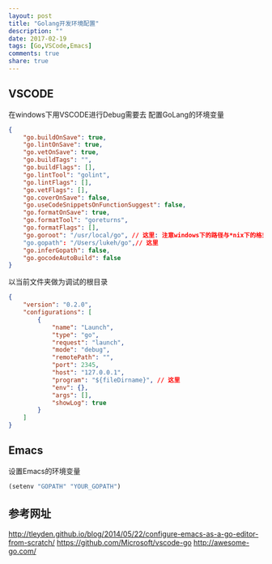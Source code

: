 ```yaml
---
layout: post
title: "Golang开发环境配置"
description: ""
date: 2017-02-19
tags: [Go,VSCode,Emacs]
comments: true
share: true
---
```


## VSCODE

在windows下用VSCODE进行Debug需要去
配置GoLang的环境变量

``` json
{
    "go.buildOnSave": true,
    "go.lintOnSave": true,
    "go.vetOnSave": true,
    "go.buildTags": "",
    "go.buildFlags": [],
    "go.lintTool": "golint",
    "go.lintFlags": [],
    "go.vetFlags": [],
    "go.coverOnSave": false,
    "go.useCodeSnippetsOnFunctionSuggest": false,
    "go.formatOnSave": true, 
    "go.formatTool": "goreturns",
    "go.formatFlags": [],
    "go.goroot": "/usr/local/go", // 这里: 注意windows下的路径与*nix下的格式不同
    "go.gopath": "/Users/lukeh/go",// 这里
    "go.inferGopath": false,
    "go.gocodeAutoBuild": false
}
```


以当前文件夹做为调试的根目录

``` Json
{
    "version": "0.2.0",
    "configurations": [
        {
            "name": "Launch",
            "type": "go",
            "request": "launch",
            "mode": "debug",
            "remotePath": "",
            "port": 2345,
            "host": "127.0.0.1",
            "program": "${fileDirname}", // 这里
            "env": {},
            "args": [],
            "showLog": true
        }
    ]
}
```

## Emacs
设置Emacs的环境变量

``` lisp
(setenv "GOPATH" "YOUR_GOPATH")
```


## 参考网址
<http://tleyden.github.io/blog/2014/05/22/configure-emacs-as-a-go-editor-from-scratch/>
<https://github.com/Microsoft/vscode-go>
<http://awesome-go.com/>


